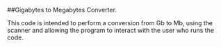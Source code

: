 ##Gigabytes to Megabytes Converter.

This code is intended to perform a conversion from Gb to Mb, using the scanner and allowing the program to interact with the user who runs the code.
